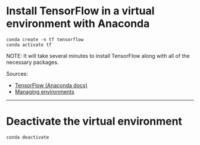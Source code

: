 # Install TensorFlow in a virtual environment with Anaconda 

```
conda create -n tf tensorflow
conda activate tf
```

NOTE: It will take several minutes to install TensorFlow along with all of the necessary packages.

Sources: 
* [TensorFlow (Anaconda docs)](https://docs.anaconda.com/free/working-with-conda/applications/tensorflow/)
* [Managing environments](https://conda.io/projects/conda/en/latest/user-guide/tasks/manage-environments.html#activating-an-environment)

---

# Deactivate the virtual environment

`conda deactivate`
